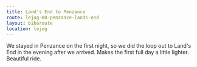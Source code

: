 ```yaml
---
title: Land's End to Penzance
route: lejog-00-penzance-lands-end
layout: bikeroute
location: lejog
---
```


We stayed in Penzance on the first night, so we did the loop out to Land's End in the evening after we arrived. Makes the first full day a little lighter. Beautiful ride.
